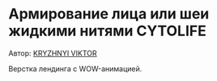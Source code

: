 <h1>Армирование лица или шеи жидкими нитями CYTOLIFE</h1>

<p>Автор: <a href="https://webdel.ru/" target="_blank">KRYZHNYI VIKTOR</a></p>


<p>Верстка лендинга с WOW-анимацией.</p>